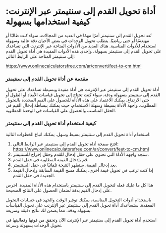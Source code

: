 أداة تحويل القدم إلى سنتيمتر عبر الإنترنت: كيفية استخدامها بسهولة
=================================================================

تُعد تحويل القدم إلى سنتيمتر أمرًا مهمًا في العديد من المجالات، سواء كنت طالبًا أو مهندسًا أو حتى رياضيًا. يتطلب تحويل الوحدات في بعض الأحيان دقة عالية وسهولة استخدام للأدوات المناسبة. هناك العديد من الأدوات المتاحة عبر الإنترنت التي تساعدك على تحويل القدم إلى سنتيمتر بسهولة، وإحدى هذه الأدوات المفيدة هي أداة تحويل القدم إلى سنتيمتر المتاحة على الرابط التالي:

<https://www.onlinecalculatorsfree.com/ar/convert/feet-to-cm.html>

### مقدمة عن أداة تحويل القدم إلى سنتيمتر

أداة تحويل القدم إلى سنتيمتر عبر الإنترنت هي أداة مفيدة وبسيطة تساعدك على تحويل القدم إلى سنتيمتر بسهولة ودقة. سواء كنت تحتاج إلى تحويل قياسات الأبعاد أو الطول أو حتى الارتفاع، يمكنك الاعتماد على هذه الأداة للحصول على القيم المحددة بالتحويل المطلوب. واجهة الأداة بسيطة وسهلة الاستخدام، حيث يمكنك ببساطة إدخال القيم في الحقل المناسب والحصول على القياسات في الوحدة المطلوبة.

### كيفية استخدام أداة تحويل القدم إلى سنتيمتر

استخدام أداة تحويل القدم إلى سنتيمتر بسيط وسهل. يمكنك اتباع الخطوات التالية:

1. افتح صفحة أداة تحويل القدم إلى سنتيمتر عبر الرابط التالي: <https://www.onlinecalculatorsfree.com/ar/convert/feet-to-cm.html>
2. ستجد واجهة الأداة التي تحتوي على حقل إدخال للقدم وحقل إخراج للسنتيمتر.
3. قم بإدخال القيمة المطلوبة في حقل القدم.
4. بعد إدخال القيمة، ستظهر النتيجة تلقائيًا في حقل السنتيمتر.
5. إذا كنت ترغب في تحويل قيمة أخرى، يمكنك مسح القيمة السابقة وإدخال القيمة الجديدة في حقل القدم.

هذا كل ما عليك فعله لتحويل القدم إلى سنتيمتر باستخدام هذه الأداة المفيدة. احرص على إدخال القيم بدقة لضمان الحصول على النتائج الصحيحة.

باستخدام أدوات التحويل المناسبة، يمكنك توفير الوقت والجهد في حسابات التحويل المعقدة. ستساعدك أداة تحويل القدم إلى سنتيمتر عبر الإنترنت على تحويل القياسات بسهولة ودقة، مما يضمن لك نتائج دقيقة وسريعة.

استخدم أداة تحويل القدم إلى سنتيمتر عبر الإنترنت الآن وتحقق من قوتها وفعاليتها في تحويل الوحدات بسهولة وسرعة.